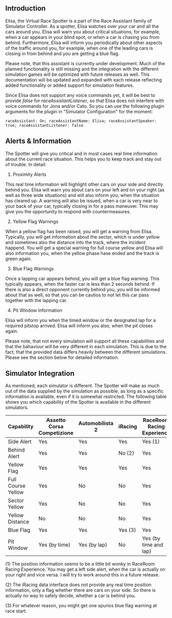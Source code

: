 ## Introduction

Elisa, the Virtual Race Spotter is a part of the Race Assistant family of Simulator Controller. As a spotter, Elisa watches over your car and all the cars around you. Elisa will warn you about critical situations, for example, when a car appears in your blind spot, or when a car is chasing you from behind. Furthermore, Elisa will inform you periodically about other aspects of the traffic around you, for example, when one of the leading cars is closing in from behind and you are getting a blue flag.

Please note, that this assistant is currently under development. Much of the planned functionality is still missing and the integration with the different simulation games will be optimized with future releases as well. This documentation will be updated and expanded with each release reflecting added functionality or added support for simulation features.

Since Elisa does not support any voice commands yet, it will be best to provide *false* for *raceAssistantListener*, so that Elisa does not interfere with voice commands for Jona and/or Cato. So you can use the following plugin arguments for the plugin in "Simulator Configuration" for the moment:

    raceAssistant: On; raceAssistantName: Elisa; raceAssistantSpeaker: true; raceAssistantListener: false

## Alerts & Information

The Spotter will give you critical and in most cases real time information about the current race situation. This helps you to keep track and stay out of trouble. In detail:

1. Proximity Alerts

This real time information will highlight other cars on your side and directly behind you. Elisa will warn you about cars on your left and on your right (as well as three wide situations) and will also inform you, when the situation has cleared up. A warning will also be issued, when a car is very near to your back of your car, typically closing in for a pass maneuver. This may give you the opportunity to respond with countermeasures.

2. Yellow Flag Warnings

When a yellow flag has been raised, you will get a warning from Elisa. Typically, you will get information about the sector, which is under yellow and sometimes also the distance into the track, where the incident happend. You will get a special warning for full course yellow and Elisa will also information you, when the yellow phase hase ended and the track is green again.

3. Blue Flag Warnings

Once a lapping car appears behind, you will get a blue flag warning. This typically appears, when the faster car is less than 2 seconds behind. If there is also a direct opponent currently behind you, you will be informed about that as well, so that you can be cautios to not let this car pass together with the lapping car.

4. Pit Window Information

Elisa will inform you when the timed window or the designated lap for a required pitstop arrived. Elisa will inform you also, when the pit closes again.

Please note, that not every simulation will support all these capabilities and that the bahaviour will be very different in each simulation. This is due to the fact, that the provided data differs heavily between the different simulations. Please see the section below for detailed information.

## Simulator Integration

As mentioned, each simulator is different. The Spotter will make as much out of the data supplied by the simulation as possible, as long as a specific information is available, even if it is somewhat restricted. The following table shows you which capability of the Spotter is available in the different simulators.

| Capability                 | Assetto Corsa Competizione | Automobilista 2 | iRacing | RaceRoom Racing Experience |
| -------------------------- | -------------------------- | --------------- | ------- | -------------------------- |
| Side Alert                 | Yes                        | Yes             | Yes     | Yes (1)                    |
| Behind Alert               | Yes                        | Yes             | No (2)  | Yes                        |
| Yellow Flag                | Yes                        | Yes             | Yes     | Yes                        |
| Full Course Yellow         | Yes                        | No              | No      | Yes                        |
| Sector Yellow              | Yes                        | No              | No      | Yes                        |
| Yellow Distance            | No                         | No              | No      | Yes                        |
| Blue Flag                  | Yes                        | Yes             | Yes (3) | Yes                        |
| Pit Window                 | Yes (by time)              | Yes (by lap)    | No      | Yes (by time and lap)      |

(1) The position information seems to be a little bit wonky in RaceRoom Racing Experience. You may get a left side alert, when the car is actually on your right and vice versa. I will try to work around this in a future release.

(2) The iRacing data interface does not provide any real time position information, only a flag whether there are cars on your side. So there is actually no way to safely decide, whether a car is behind you.

(3) For whatever reason, you might get one spurios blue flag warning at race start.